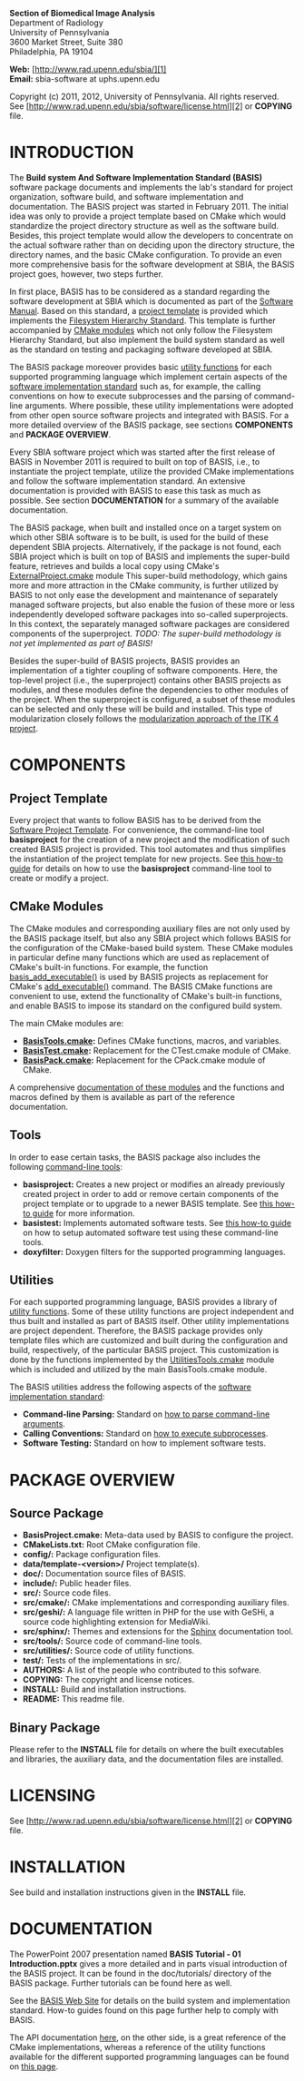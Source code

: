 
**Section of Biomedical Image Analysis**  
Department of Radiology  
University of Pennsylvania  
3600 Market Street, Suite 380  
Philadelphia, PA 19104  

**Web:**   [http://www.rad.upenn.edu/sbia/][1]  
**Email:** sbia-software at uphs.upenn.edu

Copyright (c) 2011, 2012, University of Pennsylvania. All rights reserved.  
See [http://www.rad.upenn.edu/sbia/software/license.html][2] or **COPYING** file.



INTRODUCTION
============

The **Build system And Software Implementation Standard (BASIS)** software
package documents and implements the lab's standard for project organization,
software build, and software implementation and documentation. The BASIS
project was started in February 2011. The initial idea was only to provide a
project template based on CMake which would standardize the project directory
structure as well as the software build. Besides, this project template
would allow the developers to concentrate on the actual software rather than
on deciding upon the directory structure, the directory names, and the basic
CMake configuration. To provide an even more comprehensive basis for the
software development at SBIA, the BASIS project goes, however, two steps
further.
 
In first place, BASIS has to be considered as a standard regarding the software
development at SBIA which is documented as part of the [Software Manual][3].
Based on this standard, a [project template][4] is provided which implements
the [Filesystem Hierarchy Standard][5]. This template is further accompanied by
[CMake modules][6] which not only follow the Filesystem Hierarchy Standard,
but also implement the build system standard as well as the standard on testing
and packaging software developed at SBIA.

The BASIS package moreover provides basic [utility functions][7] for each
supported programming language which implement certain aspects of the [software
implementation standard][8] such as, for example, the calling conventions on
how to execute subprocesses and the parsing of command-line arguments. Where
possible, these utility implementations were adopted from other open source
software projects and integrated with BASIS. For a more detailed overview of
the BASIS package, see sections **COMPONENTS** and **PACKAGE OVERVIEW**.

Every SBIA software project which was started after the first release of BASIS
in November 2011 is required to built on top of BASIS, i.e., to instantiate the
project template, utilize the provided CMake implementations and follow the
software implementation standard. An extensive documentation is provided with
BASIS to ease this task as much as possible. See section **DOCUMENTATION** for
a summary of the available documentation.

The BASIS package, when built and installed once on a target system on which
other SBIA software is to be built, is used for the build of these dependent
SBIA projects. Alternatively, if the package is not found, each SBIA project
which is built on top of BASIS and implements the super-build feature,
retrieves and builds a local copy using CMake's [ExternalProject.cmake][9]
module This super-build methodology, which gains more and more attraction in
the CMake community, is further utilized by BASIS to not only ease the
development and maintenance of separately managed software projects, but also
enable the fusion of these more or less independently developed software
packages into so-called superprojects. In this context, the separately managed
software packages are considered components of the superproject.
*TODO: The super-build methodology is not yet implemented as part of BASIS!*

Besides the super-build of BASIS projects, BASIS provides an implementation
of a tighter coupling of software components. Here, the top-level project
(i.e., the superproject) contains other BASIS projects as modules, and these
modules define the dependencies to other modules of the project. When the
superproject is configured, a subset of these modules can be selected and only
these will be build and installed. This type of modularization closely follows
the [modularization approach of the ITK 4 project][10].



COMPONENTS
==========

Project Template
----------------

Every project that wants to follow BASIS has to be derived from the [Software
Project Template][4]. For convenience, the command-line tool **basisproject**
for the creation of a new project and the modification of such created BASIS
project is provided. This tool automates and thus simplifies the instantiation
of the project template for new projects. See [this how-to guide][11] for details
on how to use the **basisproject** command-line tool to create or modify a project.


CMake Modules
-------------

The CMake modules and corresponding auxiliary files are not only used by the
BASIS package itself, but also any SBIA project which follows BASIS for the
configuration of the CMake-based build system. These CMake modules in
particular define many functions which are used as replacement of CMake's
built-in functions. For example, the function [basis\_add\_executable()][12]
is used by BASIS projects as replacement for CMake's [add\_executable()][13]
command. The BASIS CMake functions are convenient to use, extend the
functionality of CMake's built-in functions, and enable BASIS to impose its
standard on the configured build system.

The main CMake modules are:

- **[BasisTools.cmake][14]:**   Defines CMake functions, macros, and variables.
- **[BasisTest.cmake][15]:**    Replacement for the CTest.cmake module of CMake.
- **[BasisPack.cmake][16]:**    Replacement for the CPack.cmake module of CMake.

A comprehensive [documentation of these modules][6] and the functions and macros
defined by them is available as part of the reference documentation.


Tools
-----

In order to ease certain tasks, the BASIS package also includes the following
[command-line tools][17]:

- **basisproject:**   Creates a new project or modifies an already previously
                      created project in order to add or remove certain components
                      of the project template or to upgrade to a newer BASIS template.
                      See [this how-to guide][11] for more information.
- **basistest:**      Implements automated software tests.
                      See [this how-to guide][18] on how to setup automated software
                      test using these command-line tools.
- **doxyfilter:**     Doxygen filters for the supported programming languages.


Utilities
---------

For each supported programming language, BASIS provides a library of [utility
functions][7]. Some of these utility functions are project independent and thus
built and installed as part of BASIS itself. Other utility implementations
are project dependent. Therefore, the BASIS package provides only template
files which are customized and built during the configuration and build,
respectively, of the particular BASIS project. This customization is done
by the functions implemented by the [UtilitiesTools.cmake][19] module which is
included and utilized by the main BasisTools.cmake module.

The BASIS utilities address the following aspects of the [software
implementation standard][8]:

- **Command-line Parsing:**   Standard on [how to parse command-line arguments][20].
- **Calling Conventions:**    Standard on [how to execute subprocesses][21].
- **Software Testing:**       Standard on how to implement software tests.



PACKAGE OVERVIEW
================

Source Package
--------------

- **BasisProject.cmake:**              Meta-data used by BASIS to configure the project.
- **CMakeLists.txt:**                  Root CMake configuration file.
- **config/:**                         Package configuration files.
- **data/template-&lt;version&gt;/**   Project template(s).
- **doc/:**                            Documentation source files of BASIS.
- **include/:**                        Public header files.
- **src/:**                            Source code files.
- **src/cmake/:**                      CMake implementations and corresponding auxiliary files.
- **src/geshi/:**                      A language file written in PHP for the use with GeSHi,
                                       a source code highlighting extension for MediaWiki.
- **src/sphinx/:**                     Themes and extensions for the [Sphinx][15] documentation tool.
- **src/tools/:**                      Source code of command-line tools.
- **src/utilities/:**                  Source code of utility functions.
- **test/:**                           Tests of the implementations in src/.
- **AUTHORS:**                         A list of the people who contributed to this sofware.
- **COPYING:**                         The copyright and license notices.
- **INSTALL:**                         Build and installation instructions.
- **README:**                          This readme file.


Binary Package
--------------

Please refer to the **INSTALL** file for details on where the built executables
and libraries, the auxiliary data, and the documentation files are installed.



LICENSING
=========

See [http://www.rad.upenn.edu/sbia/software/license.html][2] or **COPYING** file.



INSTALLATION
============

See build and installation instructions given in the **INSTALL** file.



DOCUMENTATION
=============

The PowerPoint 2007 presentation named **BASIS Tutorial - 01 Introduction.pptx**
gives a more detailed and in parts visual introduction of the BASIS project.
It can be found in the doc/tutorials/ directory of the BASIS package.
Further tutorials can be found here as well.

See the [BASIS Web Site][22] for details on the build system and implementation
standard. How-to guides found on this page further help to comply with BASIS.

The API documentation [here][6], on the other side, is a great reference of the
CMake implementations, whereas a reference of the utility functions
available for the different supported programming languages can be found on
[this page][7].



[1]:  http://www.rad.upenn.edu/sbia/
[2]:  http://www.rad.upenn.edu/sbia/software/license.html
[3]:  http://www.rad.upenn.edu/sbia/software/basis/help.html
[4]:  http://www.rad.upenn.edu/sbia/software/basis/standard/template.html
[5]:  http://www.rad.upenn.edu/sbia/software/basis/standard/fhs.html
[6]:  http://www.rad.upenn.edu/sbia/software/basis/apidoc/latest/group__BasisModules.html
[7]:  http://www.rad.upenn.edu/sbia/software/basis/apidoc/latest/group__BasisUtilities.html
[8]:  http://www.rad.upenn.edu/sbia/software/basis/standard/implementation.html
[9]:  http://www.kitware.com/products/html/BuildingExternalProjectsWithCMake2.8.html
[10]: http://www.vtk.org/Wiki/ITK/Release_4/Modularization
[11]: http://www.rad.upenn.edu/sbia/software/basis/howto/create-and-modify-project.html
[12]: http://www.rad.upenn.edu/sbia/software/basis/apidoc/latest/group__CMakeAPI.html#gab7b7600c0ab4197db811f810a04670be
[13]: http://www.cmake.org/cmake/help/cmake-2-8-docs.html#command:add_executable
[14]: http://www.rad.upenn.edu/sbia/software/basis/apidoc/latest/BasisTools_8cmake.html
[15]: http://www.rad.upenn.edu/sbia/software/basis/apidoc/latest/BasisTest_8cmake.html
[16]: http://www.rad.upenn.edu/sbia/software/basis/apidoc/latest/BasisPack_8cmake.html
[17]: http://www.rad.upenn.edu/sbia/software/basis/apidoc/latest/group__Tools.html
[18]: http://www.rad.upenn.edu/sbia/software/basis/howto/run-automated-tests.html
[19]: http://www.rad.upenn.edu/sbia/software/basis/apidoc/latest/UtilitiesTools_8cmake.html
[20]: http://www.rad.upenn.edu/sbia/software/basis/standard/cmdline.html
[21]: http://www.rad.upenn.edu/sbia/software/basis/standard/execution.html
[22]: http://www.rad.upenn.edu/sbia/software/basis/
[23]: http://sphinx.pocoo.org/
